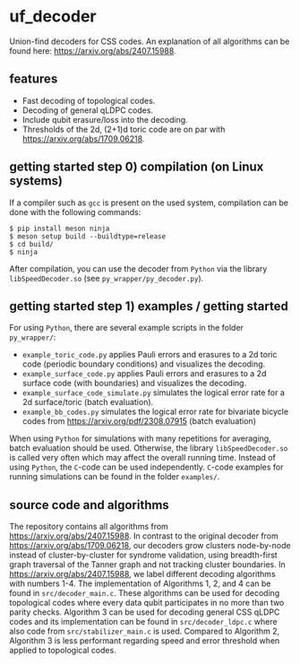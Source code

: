 # uf_decoder

Union-find decoders for CSS codes. An explanation of all algorithms can be found here: https://arxiv.org/abs/2407.15988.

## features
- Fast decoding of topological codes.
- Decoding of general qLDPC codes.
- Include qubit erasure/loss into the decoding.
- Thresholds of the 2d, (2+1)d toric code are on par with https://arxiv.org/abs/1709.06218.

## getting started step 0) compilation (on Linux systems)
If a compiler such as ```gcc``` is present on the used system, compilation can be done with the following commands:

```
$ pip install meson ninja
$ meson setup build --buildtype=release
$ cd build/
$ ninja
```
After compilation, you can use the decoder from ```Python``` via the library ```libSpeedDecoder.so``` (see ```py_wrapper/py_decoder.py```).

## getting started step 1) examples / getting started
For using ```Python```, there are several example scripts in the folder ```py_wrapper/```:
- ```example_toric_code.py``` applies Pauli errors and erasures to a 2d toric code (periodic boundary conditions) and visualizes the decoding.
- ```example_surface_code.py``` applies Pauli errors and erasures to a 2d surface code (with boundaries) and visualizes the decoding.
- ```example_surface_code_simulate.py``` simulates the logical error rate for a 2d surface/toric (batch evaluation).
- ```example_bb_codes.py``` simulates the logical error rate for bivariate bicycle codes from https://arxiv.org/pdf/2308.07915 (batch evaluation)

When using ```Python``` for simulations with many repetitions for averaging, batch evaluation should be used. Otherwise, the library ```libSpeedDecoder.so``` is called very often which may affect the overall running time. Instead of using ```Python```, the ```C```-code can be used independently. ```C```-code examples for running simulations can be found in the folder ```examples/```.

## source code and algorithms
The repository contains all algorithms from https://arxiv.org/abs/2407.15988. In contrast to the original decoder from https://arxiv.org/abs/1709.06218, our decoders grow clusters node-by-node instead of cluster-by-cluster for syndrome validation, using breadth-first graph traversal of the Tanner graph and not tracking cluster boundaries. In https://arxiv.org/abs/2407.15988, we label different decoding algorithms with numbers 1-4. The implementation of Algorithms 1, 2, and 4 can be found in ```src/decoder_main.c```. These algorithms can be used for decoding topological codes where every data qubit participates in no more than two parity checks. Algorithm 3 can be used for decoding general CSS qLDPC codes and its implementation can be found in ```src/decoder_ldpc.c``` where also code from ```src/stabilizer_main.c``` is used. Compared to Algorithm 2, Algorithm 3 is less performant regarding speed and error threshold when applied to topological codes.
